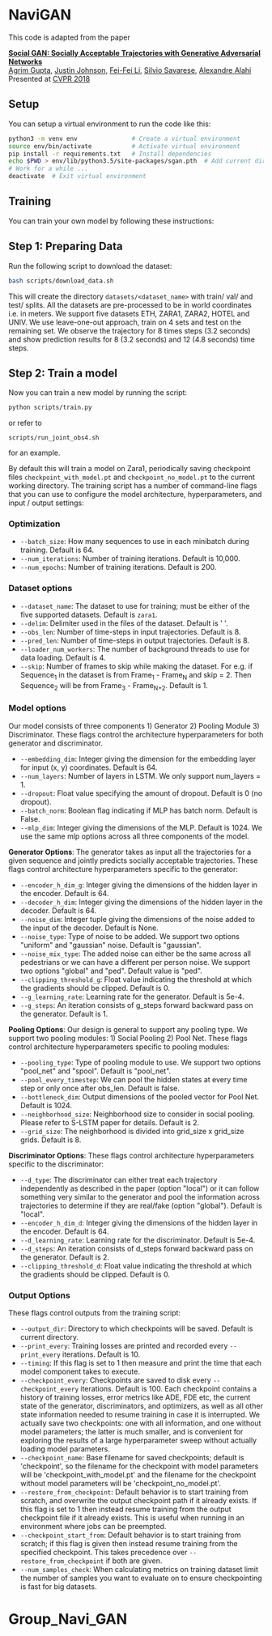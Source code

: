 # NaviGAN

This code is adapted from the paper

**<a href="https://arxiv.org/abs/1803.10892">Social GAN: Socially Acceptable Trajectories with Generative Adversarial Networks</a>**
<br>
<a href="http://web.stanford.edu/~agrim/">Agrim Gupta</a>,
<a href="http://cs.stanford.edu/people/jcjohns/">Justin Johnson</a>,
<a href="http://vision.stanford.edu/feifeili/">Fei-Fei Li</a>,
<a href="http://cvgl.stanford.edu/silvio/">Silvio Savarese</a>,
<a href="http://web.stanford.edu/~alahi/">Alexandre Alahi</a>
<br>
Presented at [CVPR 2018](http://cvpr2018.thecvf.com/)


## Setup
You can setup a virtual environment to run the code like this:

```bash
python3 -m venv env               # Create a virtual environment
source env/bin/activate           # Activate virtual environment
pip install -r requirements.txt   # Install dependencies
echo $PWD > env/lib/python3.5/site-packages/sgan.pth  # Add current directory to python path
# Work for a while ...
deactivate  # Exit virtual environment
```
## Training
You can train your own model by following these instructions:

## Step 1: Preparing Data
Run the following script to download the dataset:

```bash
bash scripts/download_data.sh
```

This will create the directory `datasets/<dataset_name>` with train/ val/ and test/ splits. All the datasets are pre-processed to be in world coordinates i.e. in meters. We support five datasets ETH, ZARA1, ZARA2, HOTEL and UNIV. We use leave-one-out approach, train on 4 sets and test on the remaining set. We observe the trajectory for 8 times steps (3.2 seconds) and show prediction results for 8 (3.2 seconds) and 12 (4.8 seconds) time steps.

## Step 2: Train a model

Now you can train a new model by running the script:

```bash
python scripts/train.py
```

or refer to 
```
scripts/run_joint_obs4.sh
```
for an example.

By default this will train a model on Zara1, periodically saving checkpoint files `checkpoint_with_model.pt` and `checkpoint_no_model.pt` to the current working directory. The training script has a number of command-line flags that you can use to configure the model architecture, hyperparameters, and input / output settings:

### Optimization

- `--batch_size`: How many sequences to use in each minibatch during training. Default is 64.
- `--num_iterations`: Number of training iterations. Default is 10,000.
- `--num_epochs`: Number of training iterations. Default is 200.

### Dataset options

- `--dataset_name`: The dataset to use for training; must be either of the five supported datasets. Default is `zara1`.
- `--delim`: Delimiter used in the files of the dataset. Default is ' '.
- `--obs_len`: Number of time-steps in input trajectories. Default is 8.
- `--pred_len`: Number of time-steps in output trajectories. Default is 8.
- `--loader_num_workers`: The number of background threads to use for data loading. Default is 4.
- `--skip`: Number of frames to skip while making the dataset. For e.g. if Sequence<sub>1</sub> in the dataset is from Frame<sub>1</sub> - Frame<sub>N</sub> and skip = 2. Then Sequence<sub>2</sub> will be from Frame<sub>3</sub> - Frame<sub>N+2</sub>. Default is 1.

### Model options
Our model consists of three components 1) Generator 2) Pooling Module 3) Discriminator. These flags control the architecture hyperparameters for both generator and discriminator.

- `--embedding_dim`: Integer giving the dimension for the embedding layer for input (x, y) coordinates. Default is 64.
- `--num_layers`: Number of layers in LSTM. We only support num_layers = 1.
- `--dropout`: Float value specifying the amount of dropout. Default is 0 (no dropout).
- `--batch_norm`: Boolean flag indicating if MLP has batch norm. Default is False.
- `--mlp_dim`: Integer giving the dimensions of the MLP. Default is 1024.
We use the same mlp options across all three components of the model.

**Generator Options**: The generator takes as input all the trajectories for a given sequence and jointly predicts socially acceptable trajectories. These flags control architecture hyperparameters specific to the generator:
- `--encoder_h_dim_g`: Integer giving the dimensions of the hidden layer in the encoder. Default is 64.
- `--decoder_h_dim`: Integer giving the dimensions of the hidden layer in the decoder. Default is 64.
- `--noise_dim`: Integer tuple giving the dimensions of the noise added to the input of the decoder. Default is None.
- `--noise_type`: Type of noise to be added. We support two options "uniform" and "gaussian" noise. Default is "gaussian".
- `--noise_mix_type`: The added noise can either be the same across all pedestrians or we can have a different per person noise. We support two options "global" and "ped". Default value is "ped".
- `--clipping_threshold_g`: Float value indicating the threshold at which the gradients should be clipped. Default is 0.
- `--g_learning_rate`: Learning rate for the generator. Default is 5e-4.
- `--g_steps`: An iteration consists of g_steps forward backward pass on the generator. Default is 1.

**Pooling Options**: Our design is general to support any pooling type. We support two pooling modules: 1) Social Pooling 2) Pool Net. These flags control architecture hyperparameters specific to pooling modules:
- `--pooling_type`: Type of pooling module to use. We support two options "pool_net" and "spool". Default is "pool_net".
- `--pool_every_timestep`: We can pool the hidden states at every time step or only once after obs_len. Default is false.
- `--bottleneck_dim`: Output dimensions of the pooled vector for Pool Net. Default is 1024.
- `--neighborhood_size`: Neighborhood size to consider in social pooling. Please refer to S-LSTM paper for details. Default is 2.
- `--grid_size`: The neighborhood is divided into grid_size x grid_size grids. Default is 8.

**Discriminator Options**: These flags control architecture hyperparameters specific to the discriminator:
- `--d_type`: The discriminator can either treat each trajectory independently as described in the paper (option "local") or it can follow something very similar to the generator and pool the information across trajectories to determine if they are real/fake (option "global"). Default is "local".
- `--encoder_h_dim_d`:  Integer giving the dimensions of the hidden layer in the encoder. Default is 64.
- `--d_learning_rate`: Learning rate for the discriminator. Default is 5e-4.
- `--d_steps`: An iteration consists of d_steps forward backward pass on the generator. Default is 2.
- `--clipping_threshold_d`: Float value indicating the threshold at which the gradients should be clipped. Default is 0.

### Output Options
These flags control outputs from the training script:

- `--output_dir`: Directory to which checkpoints will be saved. Default is current directory.
- `--print_every`: Training losses are printed and recorded every `--print_every` iterations. Default is 10.
- `--timing`: If this flag is set to 1 then measure and print the time that each model component takes to execute.
- `--checkpoint_every`: Checkpoints are saved to disk every `--checkpoint_every` iterations. Default is 100. Each checkpoint contains a history of training losses, error metrics like ADE, FDE etc,  the current state of the generator, discriminators, and optimizers, as well as all other state information needed to resume training in case it is interrupted. We actually save two checkpoints: one with all information, and one without model parameters; the latter is much smaller, and is convenient for exploring the results of a large hyperparameter sweep without actually loading model parameters.
- `--checkpoint_name`: Base filename for saved checkpoints; default is 'checkpoint', so the filename for the checkpoint with model parameters will be 'checkpoint_with_model.pt' and the filename for the checkpoint without model parameters will be 'checkpoint_no_model.pt'.
- `--restore_from_checkpoint`: Default behavior is to start training from scratch, and overwrite the output checkpoint path if it already exists. If this flag is set to 1 then instead resume training from the output checkpoint file if it already exists. This is useful when running in an environment where jobs can be preempted.
- `--checkpoint_start_from`: Default behavior is to start training from scratch; if this flag is given then instead resume training from the specified checkpoint. This takes precedence over `--restore_from_checkpoint` if both are given.
- `--num_samples_check`: When calculating metrics on training dataset limit the number of samples you want to evaluate on to ensure checkpointing is fast for big datasets.
# Group_Navi_GAN
